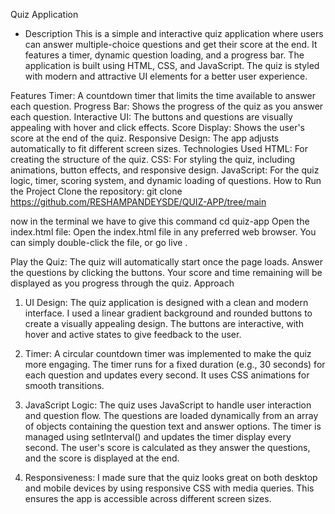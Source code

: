 Quiz Application
* Description
This is a simple and interactive quiz application where users can answer multiple-choice questions and get their score at the end. It features a timer, dynamic question loading, and a progress bar. The application is built using HTML, CSS, and JavaScript. The quiz is styled with modern and attractive UI elements for a better user experience.

Features
Timer: A countdown timer that limits the time available to answer each question.
Progress Bar: Shows the progress of the quiz as you answer each question.
Interactive UI: The buttons and questions are visually appealing with hover and click effects.
Score Display: Shows the user's score at the end of the quiz.
Responsive Design: The app adjusts automatically to fit different screen sizes.
Technologies Used
HTML: For creating the structure of the quiz.
CSS: For styling the quiz, including animations, button effects, and responsive design.
JavaScript: For the quiz logic, timer, scoring system, and dynamic loading of questions.
How to Run the Project
Clone the repository:
git clone https://github.com/RESHAMPANDEYSDE/QUIZ-APP/tree/main

now in the terminal we have to give this command 
cd quiz-app
Open the index.html file: Open the index.html file in any preferred web browser. You can simply double-click the file, or go live .

Play the Quiz:
The quiz will automatically start once the page loads.
Answer the questions by clicking the buttons. Your score and time remaining will be displayed as you progress through the quiz.
Approach
1. UI Design:
The quiz application is designed with a clean and modern interface. I used a linear gradient background and rounded buttons to create a visually appealing design. The buttons are interactive, with hover and active states to give feedback to the user.

2. Timer:
A circular countdown timer was implemented to make the quiz more engaging. The timer runs for a fixed duration (e.g., 30 seconds) for each question and updates every second. It uses CSS animations for smooth transitions.

3. JavaScript Logic:
The quiz uses JavaScript to handle user interaction and question flow.
The questions are loaded dynamically from an array of objects containing the question text and answer options.
The timer is managed using setInterval() and updates the timer display every second.
The user's score is calculated as they answer the questions, and the score is displayed at the end.
4. Responsiveness:
I made sure that the quiz looks great on both desktop and mobile devices by using responsive CSS with media queries. This ensures the app is accessible across different screen sizes.

